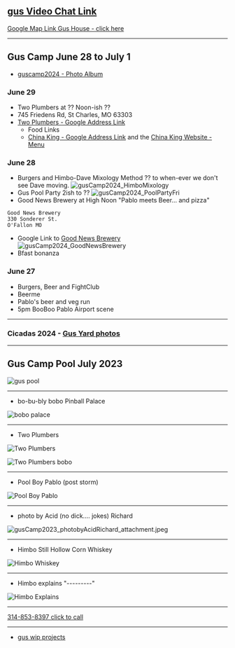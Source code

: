 ## [gus Video Chat Link](https://meet.google.com/zjf-xpvx-cqg)


[Google Map Link Gus House - click here](https://goo.gl/maps/85d9VKYTtEoHTdKJ6)

<!--
- [Click this link](https://meet.google.com/zjf-xpvx-cqg) to join the Video meeting 
- or use any phone ------------- [dial +1 929-324-2085](tel:9293242085)
  - Enter below PIN:
   ```
   464 687 723
   ```
-->

---

## Gus Camp June 28 to July 1
- [guscamp2024 - Photo Album](https://photos.app.goo.gl/quMEdVytmvoXmD4v9)
  
### June 29
- Two Plumbers at ?? Noon-ish ??
- 745 Friedens Rd, St Charles, MO 63303
- [Two Plumbers - Google Address Link](https://maps.app.goo.gl/mdFCKvZWToaYAw8s7)
  - Food Links
  - [China King - Google Address Link](https://maps.app.goo.gl/LKLCgwQsX72iJxeGA) and the [China King Website - Menu](https://chinaking94.com/)

### June 28
- Burgers and Himbo-Dave Mixology Method ?? to when-ever we don't see Dave moving.
![gusCamp2024_HimboMixology](./gusCamp2024_HimboMixology.jpg)
- Gus Pool Party 2ish to ??
![gusCamp2024_PoolPartyFri](./gusCamp2024_PoolPartyFri.jpg)
- Good News Brewery at High Noon "Pablo meets Beer... and pizza"
```
Good News Brewery
330 Sonderer St.
O'Fallon MO
```
- Google Link to [Good News Brewery](https://maps.app.goo.gl/tYhJg8uMxeXuacpX9)
![gusCamp2024_GoodNewsBrewery](./gusCamp2024_GoodNewsBrewery.jpg)
- Bfast bonanza
  
### June 27
- Burgers, Beer and FightClub
- Beerme
- Pablo's beer and veg run
- 5pm BooBoo Pablo Airport scene
---

### Cicadas 2024 - [Gus Yard photos](https://photos.app.goo.gl/yVqPhNAuAMYbgLX8A)

---

## Gus Camp Pool July 2023

 ![gus pool](gusCamp2023_gusPool_bobo_090abd1d13fb0747615e4b2ce7e8c94ff7ff0266-1.jpeg)

---
- bo-bu-bly bobo Pinball Palace

 ![bobo palace](gusCamp2023_boboPinBallPalace_1fe6aa5017bb5627483611e0d79cefb5cfc76671-1.jpeg)

---
- Two Plumbers

 ![Two Plumbers](./gusCamp2023_TwoPlumbers_PXL_20230729_175618635.jpg)

 ![Two Plumbers bobo](./gusCamp2023_TwoPlumbers_bobo_40989aa28a00451483afec41f7ca2952407549c0-1.jpeg)

---
- Pool Boy Pablo (post storm)

 ![Pool Boy Pablo](./gusCamp2023_PoolBoyPablo_PXL_20230729_234639965.jpg)

---
- photo by Acid (no dick.... jokes) Richard

 ![gusCamp2023_photobyAcidRichard_attachment.jpeg](gusCamp2023_photobyAcidRichard_attachment.jpeg)

---
- Himbo Still Hollow Corn Whiskey

 ![Himbo Whiskey](./gusCamp2023_Himbo_SillHollow_PXL_20230730_000643879.jpg)

---
- Himbo explains "---------"

 ![Himbo Explains](gusCamp2023_HimboExplains_c4e183e86abe9aab22de2e37f6db3d212d6d2c1b-1.jpeg)

<!--
# gus camp 2023 July 27-31
```
gus pool
1605 Summit Estates Drive
O'Fallon, MO  63366
```
-->
<!-- iframe src="https://www.google.com/maps/embed?pb=!1m18!1m12!1m3!1d3108.158334101756!2d-90.76213708800421!3d38.82883455062808!2m3!1f0!2f0!3f0!3m2!1i1024!2i768!4f13.1!3m3!1m2!1s0x87dec54e26a9cdcf%3A0xb89fda7274344df7!2s1605%20Summit%20Estates%20Dr%2C%20O&#39;Fallon%2C%20MO%2063366!5e0!3m2!1sen!2sus!4v1690142251600!5m2!1sen!2sus" width="600" height="450" style="border:0;" allowfullscreen="" loading="lazy" referrerpolicy="no-referrer-when-downgrade"></iframe>
-->


---

[314-853-8397 click to call](tel:314-853-8397)

---

- [gus wip projects](./wip)

<!--
- [Iowa Septic Rules](https://www.iowadnr.gov/Environmental-Protection/Water-Quality/Private-Septic-Systems) 4 houses or 15 people
- [Barndominimum youtube](https://www.youtube.com/watch?v=JvUOujyy9cA)
- [https://blog.christrees.com/tax/](https://blog.christrees.com/tax/)
- [https://blog.christrees.com/farm/llc](https://blog.christrees.com/farm/llc)
- [https://blog.christrees.com/farm/llc-create](https://blog.christrees.com/farm/llc-create)


## Thur July 27 pablo, bobo, trees, gus
- Pablo airport 
- bobo pablo beer and veg (for grill) run ?
- panteras pizza at gus's ? 

## Fri July 28 pablo, bobo, trees, gus, scout, acid, rance
- bfast at tony's diner or lunch at corner pub ?
- sugar fire bbq
- grill
- pool

## Sat July 28 pablo, bobo, trees, sip, gus, scout, acid, rance, himrich
- himrich arrives maybe he meets us at two plumbers
- two plumbers noon - ? hotwings pizza ? lots of food options
- pool and drinks post

## Sun July 29 pablo, bobo, trees, sip, gus, scout, acid, rance, himrich
- a himrich bfast ?
- pool 
-->


<!--

### Chris's blog [http://blog.christrees.com/](http://blog.christrees.com/)

---
- [https://www.cfu.net/tv-internet/tv-service-info/channel-guide](https://www.cfu.net/tv-internet/tv-service-info/channel-guide)
- [cattvwin10 channel map](https://docs.google.com/spreadsheets/d/1wjN1_N5Vjji6NQgE3DXi4D-S76sAHppQrdXsqh5qX2E/edit#gid=0) gus@conversehouse.com

[The Great Toilet Battle - Process not technology a Bill Gates mistake](https://www.youtube.com/watch?v=QKGDl_suBNI)
---

[Steve Gibbson - Sleep site](https://www.grc.com/health/sleep/healthy_sleep_formula.htm)

[Steve Gibbson - Vitamin D](https://www.grc.com/health/vitamin-d.htm)

---

More [Robot hand stuff on Linked-in](https://www.linkedin.com/feed/update/urn:li:activity:6924632966576918528/)

Cart pics here -> [Quantum Cart Pictures and video](https://photos.google.com/share/AF1QipOcmSWVo13AN7-6kMiFAKp3aLQ9WzmFhwPkc6LzjQDhEHbnF65kfic6rTgGdnVzOw?key=MUVOMEpjZC1pYlVNUEZSVWFWWmxIelQ1OUhCTmtB)

![cartid](https://lh3.googleusercontent.com/pw/AM-JKLWYspA9z8prantzjHWwBV5Yuuks2as6twVLfku06-80qOM2Qd2awKgUSdZxssV20-F72SEnOI49sdhuYpgrgT1YZujGgsKZyOqk60dg6uOBzsQSY6sir2WFpfz-iOV1FzhutTjbUkC0p1-SEJDUClFs=w1181-h885-no?authuser=0)

![cartpic](https://lh3.googleusercontent.com/pw/AM-JKLVXh6jeE41taz9Yne4I1urHzzt8Pq7wGTpPS-Bj3NtKeQMJ4j3MVLKhtMDRT3n2qiWt5ZlAS4E6YQXnCuDhNiu52bwOfHbul3qBzOidoXo3-X-6yhUeXRa809BiW-SpdSYwIb-0IiOFY6CMWUtyzbft=w598-h797-no?authuser=0)

[MST3K - TubiTV](https://tubitv.com/search/MST3K)

[Dead Like Me - TubiTV](https://tubitv.com/movies/302321/dead-like-me-life-after-death)

[FireFly - TubiTV](https://tubitv.com/series/300007905/firefly)

[Brad Nordyke - https://bradnordyke.com/](https://bradnordyke.com/) - [Brayden Nordyke - https://braydennordyke.com/](https://braydennordyke.com/)

## [Gus and BooBoo 60th Pics](https://photos.app.goo.gl/9Gc4Qnh2VxgPg6Pu8)
![Friday](https://lh3.googleusercontent.com/pw/AM-JKLXKxleScGhTUO7adePP6NuL_h2mqQpeqxilrIJ-cR-0J-8ETszZwrpM_aH4p9-s8xX0Ecvdf6K3ma1Ajc7GD-HJObcJGe0A99jcTk1xOT2baMhPqTyuXLhOUZ61C5Q1rxrTZhSBCKk0SLHfGNvRt__8=w1179-h885-no?authuser=0)

## [Gus and BooBoo 60th Pinball](https://photos.app.goo.gl/dQXPzZez8KuMvkm47)
![Birthday Pinball](https://lh3.googleusercontent.com/pw/AM-JKLWS3fwqiRyJeMkxLkO1K4oWUhUTyhdTU5t7X-MxzzIwl9sSgWiJTmG2vKccW_dzlK1AYYM-kGrjo649iMyIsz7zBAVz2BtdKEPcRDaCWHfv2ASddN5HnYnEQ-ERnoGWl1jcr7p18fy774Bq50tIrsuo=w1239-h929-no?authuser=0)

## [Toilet Talk Project](./project/toilettalk)
Toilet Talk Weekly meeting Wednesday 12:30 - 1:30pm CST [Click here to join using Google Meet - Toilet Talk](https://meet.google.com/efv-bzzx-pqa)

 [old one](https://meet.google.com/apg-vmih-akq)

- [Toilet construction pictures](https://photos.app.goo.gl/R6V62FhKW1S6XRuS8)


## [Media Server Project](http://blog.christrees.com/fix/media/)

## [SGBlockx - SGBX - Container Construction](https://www.sgblocks.com/)

## Exoskeleton
- youtube [Samsung walk-assist exoskeleton](https://youtu.be/QSRpyrfdoQ8)
- youtube [Ford workers Exoskeleton](https://www.youtube.com/watch?v=lWmFEoDjUc4)
- youtube [SuitX exoskeleton](https://www.youtube.com/watch?v=OiAVTz5BbZQ)
- youtube [Passive exoskeleton](https://youtu.be/2ADDb2TLdhw?t=332)
- [Samsung GEM assist]()
    - youtube [Samsung walk-assist exoskeleton](https://youtu.be/QSRpyrfdoQ8)
    - youtube [Samsung CES 2019](https://youtu.be/jJP0xKgorDY?t=96)
- [Hilti Exoskeleton](https://www.hilti.com/c/CLS_EXOSKELETON_HUMAN_AUGMENTATION)
    - youtube [Hilti EX0-01](https://youtu.be/SRb9XU9dmiA) 
- [SuitX Company](https://www.suitx.com/home#)
    - [LegX product page](https://www.suitx.com/legx) youtube [LegX video link](https://youtu.be/BkyPJ8D9rr4)
    - [BackX product page](https://www.suitx.com/backx)
    - [Phoenix Medical](https://www.suitx.com/phoenix-medical-exoskeleton)
- [Paexo Company Webpage](https://paexo.com/?lang=en)
    - [Paexo Back product page](https://paexo.com/paexo-back/?lang=en) youtube [Paexo Back exoskeletion](https://www.youtube.com/watch?v=PyMmqhT7lPk)


### [Car Problem Photos](https://photos.app.goo.gl/maauPr3ghJFAESkS7)

### [Portal TV $99 till 9/12](https://portal.facebook.com/products/portal-tv/)
-->
